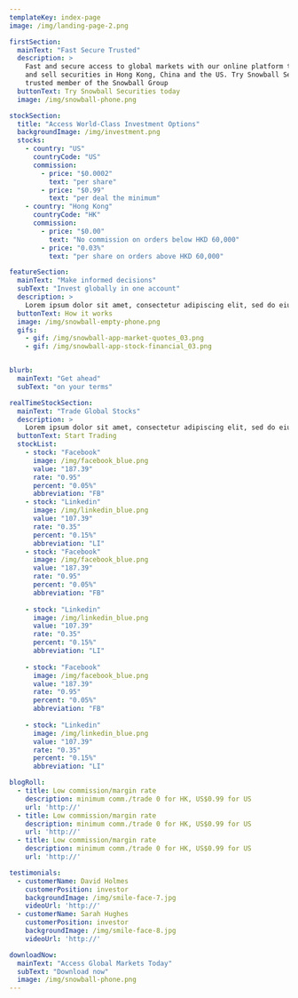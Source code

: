 ```yaml
---
templateKey: index-page
image: /img/landing-page-2.png

firstSection:
  mainText: "Fast Secure Trusted"
  description: >
    Fast and secure access to global markets with our online platform that allows you to buy
    and sell securities in Hong Kong, China and the US. Try Snowball Securities today - a
    trusted member of the Snowball Group
  buttonText: Try Snowball Securities today
  image: /img/snowball-phone.png

stockSection:
  title: "Access World-Class Investment Options"
  backgroundImage: /img/investment.png
  stocks:
    - country: "US"
      countryCode: "US"
      commission:
        - price: "$0.0002"
          text: "per share"
        - price: "$0.99"
          text: "per deal the minimum"
    - country: "Hong Kong"
      countryCode: "HK"
      commission:
        - price: "$0.00"
          text: "No commission on orders below HKD 60,000"
        - price: "0.03%"
          text: "per share on orders above HKD 60,000"

featureSection:
  mainText: "Make informed decisions"
  subText: "Invest globally in one account"
  description: >
    Lorem ipsum dolor sit amet, consectetur adipiscing elit, sed do eiusmod tempor. Excepteur sintticus occaecat cupidatat non proident, sunt in culpa qui officia deserunt mollit anim id est laborum.
  buttonText: How it works
  image: /img/snowball-empty-phone.png
  gifs:
    - gif: /img/snowball-app-market-quotes_03.png
    - gif: /img/snowball-app-stock-financial_03.png


blurb:
  mainText: "Get ahead"
  subText: "on your terms"

realTimeStockSection:
  mainText: "Trade Global Stocks"
  description: >
    Lorem ipsum dolor sit amet, consectetur adipiscing elit, sed do eiusmod tempor. Excepteur sintticus occaecat cupidatat non proident, sunt in culpa qui officia deserunt mollit anim id est laborum.
  buttonText: Start Trading
  stockList:
    - stock: "Facebook"
      image: /img/facebook_blue.png
      value: "187.39"
      rate: "0.95"
      percent: "0.05%"
      abbreviation: "FB"
    - stock: "Linkedin"
      image: /img/linkedin_blue.png
      value: "107.39"
      rate: "0.35"
      percent: "0.15%"
      abbreviation: "LI"
    - stock: "Facebook"
      image: /img/facebook_blue.png
      value: "187.39"
      rate: "0.95"
      percent: "0.05%"
      abbreviation: "FB"
      
    - stock: "Linkedin"
      image: /img/linkedin_blue.png
      value: "107.39"
      rate: "0.35"
      percent: "0.15%"
      abbreviation: "LI"
      
    - stock: "Facebook"
      image: /img/facebook_blue.png
      value: "187.39"
      rate: "0.95"
      percent: "0.05%"
      abbreviation: "FB"
      
    - stock: "Linkedin"
      image: /img/linkedin_blue.png
      value: "107.39"
      rate: "0.35"
      percent: "0.15%"
      abbreviation: "LI"

blogRoll:
  - title: Low commission/margin rate
    description: minimum comm./trade 0 for HK, US$0.99 for US
    url: 'http://'
  - title: Low commission/margin rate
    description: minimum comm./trade 0 for HK, US$0.99 for US
    url: 'http://'
  - title: Low commission/margin rate
    description: minimum comm./trade 0 for HK, US$0.99 for US
    url: 'http://'

testimonials:
  - customerName: David Holmes
    customerPosition: investor
    backgroundImage: /img/smile-face-7.jpg
    videoUrl: 'http://'
  - customerName: Sarah Hughes
    customerPosition: investor
    backgroundImage: /img/smile-face-8.jpg
    videoUrl: 'http://'

downloadNow:
  mainText: "Access Global Markets Today"
  subText: "Download now"
  image: /img/snowball-phone.png
---
```

